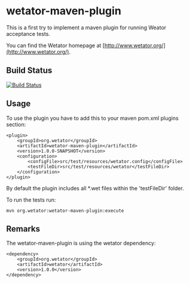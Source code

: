 wetator-maven-plugin
====================

This is a first try to implement a maven plugin for running Weator acceptance tests.

You can find the Wetator homepage at [http://www.wetator.org/](http://www.wetator.org/).

## Build Status ##
[![Build Status](https://travis-ci.org/guerda/wetator-maven-plugin.svg?branch=master)](https://travis-ci.org/guerda/wetator-maven-plugin)

## Usage ##
To use the plugin you have to add this to your maven pom.xml plugins section:

    <plugin>
	    <groupId>org.wetator</groupId>
	    <artifactId>wetator-maven-plugin</artifactId>
	    <version>1.0.0-SNAPSHOT</version>
	    <configuration>
		    <configFile>src/test/resources/wetator.config</configFile>
		    <testFileDir>src/test/resources/wetator</testFileDir>
	    </configuration>
    </plugin>

By default the plugin includes all *.wet files within the 'testFileDir' folder.

To run the tests run:

    mvn org.wetator:wetator-maven-plugin:execute

## Remarks ##
The wetator-maven-plugin is using the wetator dependency:

    <dependency>
	    <groupId>org.wetator</groupId>
	    <artifactId>wetator</artifactId>
	    <version>1.0.0</version>
    </dependency>
